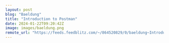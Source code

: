 ```yaml
---
layout: post
blog: "Baeldung"
title: "Introduction to Postman"
date: 2024-01-22T09:20:42Z
image: images/baeldung.png
remote_url: "https://feeds.feedblitz.com/~/864520829/0/baeldung~Introduction-to-Postman"
---
```

